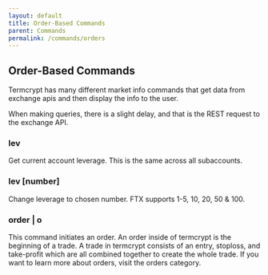 ```yaml
---
layout: default
title: Order-Based Commands
parent: Commands
permalink: /commands/orders
---
```


## Order-Based Commands
Termcrypt has many different market info commands that get data from exchange apis and then display the info to the user.

When making queries, there is a slight delay, and that is the REST request to the exchange API.

### lev
Get current account leverage. This is the same across all subaccounts.

### lev [number]
Change leverage to chosen number. FTX supports 1-5, 10, 20, 50 & 100.

### order | o
This command initiates an order. An order inside of termcrypt is the beginning of a trade. A trade in termcrypt consists of an entry, stoploss, and take-profit which are all combined together to create the whole trade. If you want to learn more about orders, visit the orders category.